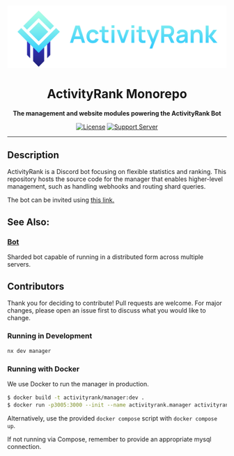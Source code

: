 <div align="center">

![ActivityRank Wordmark](https://raw.githubusercontent.com/activityrankbot/assets/main/banners/wordmark.png)

# ActivityRank Monorepo

**The management and website modules powering the ActivityRank Bot**

<!-- [![Latest Release](https://img.shields.io/github/v/release/Rapha01/activityRank-manager?style=for-the-badge)](https://github.com/Rapha01/activityRank-manager/releases) -->

[![License](https://img.shields.io/github/license/Rapha01/activityRank-manager?style=for-the-badge)](https://github.com/Rapha01/activityRank-manager/blob/main/LICENSE.txt)
[![Support Server](https://img.shields.io/discord/534598374985302027?style=for-the-badge&logo=discord&label=support%20server&link=https%3A%2F%2Factivityrank.me/support)](https://activityrank.me/support)

</div>

---

## Description

ActivityRank is a Discord bot focusing on flexible statistics and ranking.
This repository hosts the source code for the manager that enables higher-level management,
such as handling webhooks and routing shard queries.

The bot can be invited using [this link.](https://activityrank.me/invite)

## See Also:

### [Bot](https://github.com/Linck01/activityRank-bot)

Sharded bot capable of running in a distributed form across multiple servers.

## Contributors

Thank you for deciding to contribute! Pull requests are welcome.
For major changes, please open an issue first to discuss what you would like to change.

### Running in Development
```sh
nx dev manager
```

### Running with Docker

We use Docker to run the manager in production.

```sh
$ docker build -t activityrank/manager:dev .
$ docker run -p3005:3000 --init --name activityrank.manager activityrank/manager:dev
```

Alternatively, use the provided `docker compose` script with `docker compose up`.

If not running via Compose, remember to provide an appropriate mysql connection.
